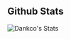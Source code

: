 ## Github Stats
![Dankco's Stats](https://github-readme-stats.vercel.app/api?username=nik-dange&theme=vue-dark&show_icons=true&hide_border=true&count_private=true)
